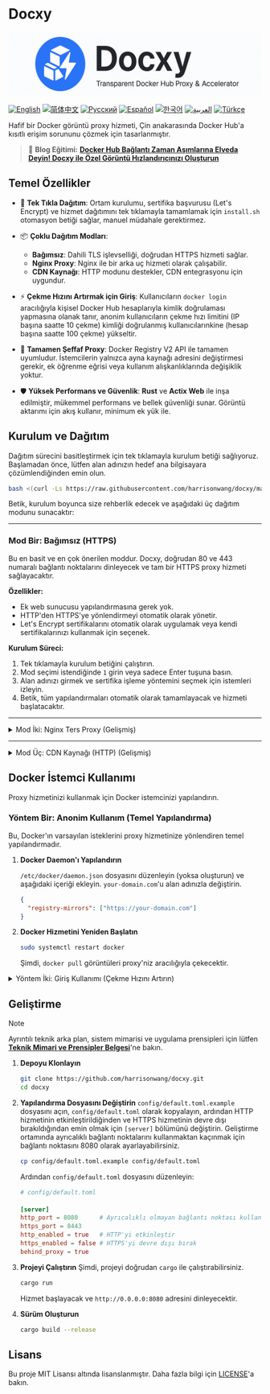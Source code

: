 # Docxy

![og-image](og-image.png)

[![English](https://img.shields.io/badge/English-Click-orange)](README_EN.md)
[![简体中文](https://img.shields.io/badge/简体中文-点击查看-blue)](README.md)
[![Русский](https://img.shields.io/badge/Русский-Нажмите-orange)](README_RU.md)
[![Español](https://img.shields.io/badge/Español-Clic-blue)](README_ES.md)
[![한국어](https://img.shields.io/badge/한국어-클릭-orange)](README_KR.md)
[![العربية](https://img.shields.io/badge/العربية-انقر-blue)](README_AR.md)
[![Türkçe](https://img.shields.io/badge/Türkçe-Tıkla-orange)](README_TR.md)

Hafif bir Docker görüntü proxy hizmeti, Çin anakarasında Docker Hub'a kısıtlı erişim sorununu çözmek için tasarlanmıştır.

> 📢 **Blog Eğitimi:** [**Docker Hub Bağlantı Zaman Aşımlarına Elveda Deyin! Docxy ile Özel Görüntü Hızlandırıcınızı Oluşturun**](https://voxsay.com/posts/docxy-docker-proxy-tutorial-for-china/)

## Temel Özellikler

*   🚀 **Tek Tıkla Dağıtım**: Ortam kurulumu, sertifika başvurusu (Let's Encrypt) ve hizmet dağıtımını tek tıklamayla tamamlamak için `install.sh` otomasyon betiği sağlar, manuel müdahale gerektirmez.

*   📦 **Çoklu Dağıtım Modları**:
    *   **Bağımsız**: Dahili TLS işlevselliği, doğrudan HTTPS hizmeti sağlar.
    *   **Nginx Proxy**: Nginx ile bir arka uç hizmeti olarak çalışabilir.
    *   **CDN Kaynağı**: HTTP modunu destekler, CDN entegrasyonu için uygundur.

*   ⚡ **Çekme Hızını Artırmak için Giriş**: Kullanıcıların `docker login` aracılığıyla kişisel Docker Hub hesaplarıyla kimlik doğrulaması yapmasına olanak tanır, anonim kullanıcıların çekme hızı limitini (IP başına saatte 10 çekme) kimliği doğrulanmış kullanıcılarınkine (hesap başına saatte 100 çekme) yükseltir.

*   💎 **Tamamen Şeffaf Proxy**: Docker Registry V2 API ile tamamen uyumludur. İstemcilerin yalnızca ayna kaynağı adresini değiştirmesi gerekir, ek öğrenme eğrisi veya kullanım alışkanlıklarında değişiklik yoktur.

*   🛡️ **Yüksek Performans ve Güvenlik**: **Rust** ve **Actix Web** ile inşa edilmiştir, mükemmel performans ve bellek güvenliği sunar. Görüntü aktarımı için akış kullanır, minimum ek yük ile.

## Kurulum ve Dağıtım

Dağıtım sürecini basitleştirmek için tek tıklamayla kurulum betiği sağlıyoruz. Başlamadan önce, lütfen alan adınızın hedef ana bilgisayara çözümlendiğinden emin olun.

```bash
bash <(curl -Ls https://raw.githubusercontent.com/harrisonwang/docxy/main/install.sh)
```

Betik, kurulum boyunca size rehberlik edecek ve aşağıdaki üç dağıtım modunu sunacaktır:

---

### Mod Bir: Bağımsız (HTTPS)

Bu en basit ve en çok önerilen moddur. Docxy, doğrudan 80 ve 443 numaralı bağlantı noktalarını dinleyecek ve tam bir HTTPS proxy hizmeti sağlayacaktır.

**Özellikler:**
- Ek web sunucusu yapılandırmasına gerek yok.
- HTTP'den HTTPS'ye yönlendirmeyi otomatik olarak yönetir.
- Let's Encrypt sertifikalarını otomatik olarak uygulamak veya kendi sertifikalarınızı kullanmak için seçenek.

**Kurulum Süreci:**
1.  Tek tıklamayla kurulum betiğini çalıştırın.
2.  Mod seçimi istendiğinde `1` girin veya sadece Enter tuşuna basın.
3.  Alan adınızı girmek ve sertifika işleme yöntemini seçmek için istemleri izleyin.
4.  Betik, tüm yapılandırmaları otomatik olarak tamamlayacak ve hizmeti başlatacaktır.

---

<details>
<summary>Mod İki: Nginx Ters Proxy (Gelişmiş)</summary>

### Mod İki: Nginx Ters Proxy

Bu mod, zaten Nginx'iniz varsa ve web hizmetlerini merkezi olarak yönetmek istiyorsanız uygundur.

**Özellikler:**
- Nginx, HTTPS şifrelemesini ve sertifika yönetimini ele alır, Docxy ise düz bir HTTP arka ucu olarak çalışır.
- Docxy, belirtilen bir bağlantı noktasında (örneğin, 9000) bir arka uç HTTP hizmeti olarak çalışır.
- Diğer hizmetlerle entegrasyon için uygundur.

**Kurulum Süreci:**
1.  Tek tıklamayla kurulum betiğini çalıştırın.
2.  Mod seçimi istendiğinde `2` girin.
3.  Alan adınızı, Docxy arka uç dinleme bağlantı noktasını ve sertifika bilgilerini girmek için istemleri izleyin.
4.  Betik, sizin için otomatik olarak örnek bir Nginx yapılandırma dosyası oluşturacaktır. Bunu Nginx yapılandırmanıza manuel olarak eklemeniz ve Nginx hizmetini yeniden yüklemeniz gerekecektir.

</details>

---

<details>
<summary>Mod Üç: CDN Kaynağı (HTTP) (Gelişmiş)</summary>

### Mod Üç: CDN Kaynağı (HTTP)

Bu mod, daha iyi küresel hızlandırma elde etmek için Docxy'yi bir CDN için kaynak olarak kullanmak istiyorsanız uygundur.

**Özellikler:**
- Docxy yalnızca HTTP bağlantı noktalarını dinler.
- CDN sağlayıcısı HTTPS isteklerini ve sertifikalarını yönetir.
- Docxy, istemci IP'sini ve protokolünü doğru bir şekilde tanımlamak için `X-Forwarded-*` başlıklarına güvenir ve bunları işler.

**Kurulum Süreci:**
1.  Tek tıklamayla kurulum betiğini çalıştırın.
2.  Mod seçimi istendiğinde `3` girin.
3.  Docxy'nin dinlemesi gereken HTTP bağlantı noktasını girmek için istemleri izleyin.
4.  CDN hizmetinizi, kaynağını Docxy hizmet adresine ve bağlantı noktasına işaret edecek şekilde yapılandırın.

</details>


## Docker İstemci Kullanımı

Proxy hizmetinizi kullanmak için Docker istemcinizi yapılandırın.

### Yöntem Bir: Anonim Kullanım (Temel Yapılandırma)

Bu, Docker'ın varsayılan isteklerini proxy hizmetinize yönlendiren temel yapılandırmadır.

1.  **Docker Daemon'ı Yapılandırın**

    `/etc/docker/daemon.json` dosyasını düzenleyin (yoksa oluşturun) ve aşağıdaki içeriği ekleyin. `your-domain.com`'u alan adınızla değiştirin.

    ```json
    {
      "registry-mirrors": ["https://your-domain.com"]
    }
    ```

2.  **Docker Hizmetini Yeniden Başlatın**

    ```bash
    sudo systemctl restart docker
    ```
    Şimdi, `docker pull` görüntüleri proxy'niz aracılığıyla çekecektir.

<details>
<summary>Yöntem İki: Giriş Kullanımı (Çekme Hızını Artırın)</summary>

Bu yöntem, anonim kullanıma ek olarak Docker Hub hesabınızla oturum açarak daha yüksek bir görüntü çekme hızı elde etmenizi sağlar.

1.  **Temel Yapılandırmayı Tamamlayın**

    Lütfen **Yöntem Bir**'deki tüm adımları tamamladığınızdan emin olun.

2.  **Proxy Hizmetine Giriş Yapın**

    `docker login` komutunu kullanın ve Docker Hub kullanıcı adınızı ve şifrenizi girin.

    ```bash
    docker login your-domain.com
    ```

3.  **Kimlik Doğrulama Bilgilerini Senkronize Edin**

    Başarılı bir şekilde giriş yaptıktan sonra, `~/.docker/config.json` dosyasını manuel olarak düzenlemeniz gerekir. `your-domain.com` için oluşturulan `auth` bilgilerini kopyalayın ve `https://index.docker.io/v1/` için yapıştırın.

    Değişiklikten önce:
    ```json
    {
        "auths": {
            "your-domain.com": {
                "auth": "aBcDeFgHiJkLmNoPqRsTuVwXyZ..."
            }
        }
    }
    ```

    Değişiklikten sonra:
    ```json
    {
        "auths": {
            "your-domain.com": {
                "auth": "aBcDeFgHiJkLmNoPqRsTuVwXyZ..."
            },
            "https://index.docker.io/v1/": {
                "auth": "aBcDeFgHiJkLmNoPqRsTuVwXyZ..."
            }
        }
    }
    ```
    Dosyayı kaydettikten sonra, `docker pull` istekleriniz kimliği doğrulanmış bir kullanıcı olarak gönderilecek ve böylece daha yüksek hız limitlerinden yararlanacaksınız.

</details>

## Geliştirme

> [!NOTE]
> Ayrıntılı teknik arka plan, sistem mimarisi ve uygulama prensipleri için lütfen [**Teknik Mimari ve Prensipler Belgesi**](docs/ARCHITECTURE.md)'ne bakın.

1.  **Depoyu Klonlayın**
    ```bash
    git clone https://github.com/harrisonwang/docxy.git
    cd docxy
    ```

2.  **Yapılandırma Dosyasını Değiştirin**
    `config/default.toml.example` dosyasını açın, `config/default.toml` olarak kopyalayın, ardından HTTP hizmetinin etkinleştirildiğinden ve HTTPS hizmetinin devre dışı bırakıldığından emin olmak için `[server]` bölümünü değiştirin. Geliştirme ortamında ayrıcalıklı bağlantı noktalarını kullanmaktan kaçınmak için bağlantı noktasını 8080 olarak ayarlayabilirsiniz.

    ```bash
    cp config/default.toml.example config/default.toml
    ```

    Ardından `config/default.toml` dosyasını düzenleyin:

    ```toml
    # config/default.toml

    [server]
    http_port = 8080      # Ayrıcalıklı olmayan bağlantı noktası kullanın
    https_port = 8443
    http_enabled = true   # HTTP'yi etkinleştir
    https_enabled = false # HTTPS'yi devre dışı bırak
    behind_proxy = true
    ```

3.  **Projeyi Çalıştırın**
    Şimdi, projeyi doğrudan `cargo` ile çalıştırabilirsiniz.
    ```bash
    cargo run
    ```
    Hizmet başlayacak ve `http://0.0.0.0:8080` adresini dinleyecektir.

4.  **Sürüm Oluşturun**
    ```bash
    cargo build --release
    ```

## Lisans

Bu proje MIT Lisansı altında lisanslanmıştır. Daha fazla bilgi için [LICENSE](LICENSE)'a bakın.